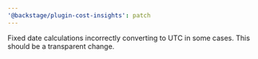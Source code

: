 ```yaml
---
'@backstage/plugin-cost-insights': patch
---
```


Fixed date calculations incorrectly converting to UTC in some cases. This should be a transparent change.
